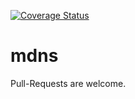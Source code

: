 [![Coverage Status](https://coveralls.io/repos/github/dns2utf8/mdns-rs/badge.svg?branch=master)](https://coveralls.io/github/dns2utf8/mdns-rs?branch=master)

# mdns

Pull-Requests are welcome.

